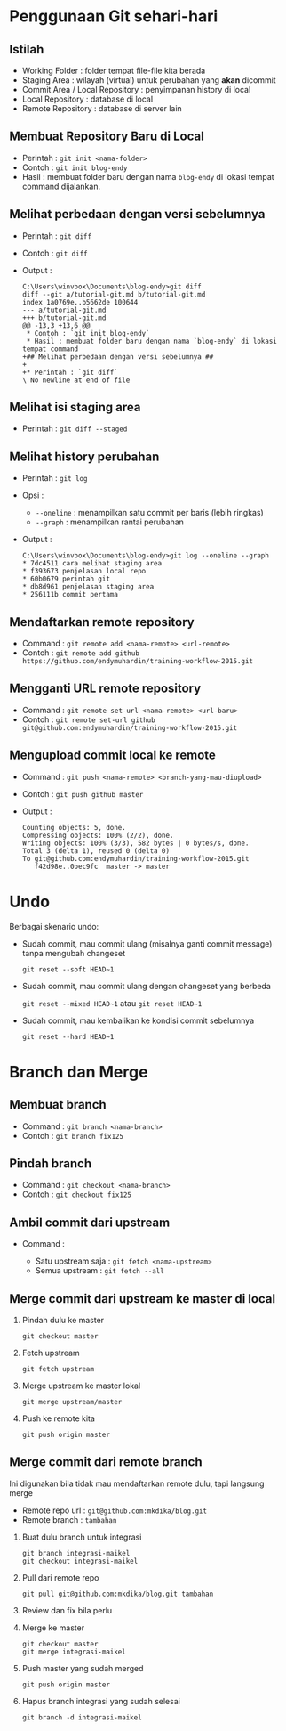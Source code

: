 # Penggunaan Git sehari-hari #

## Istilah ##

* Working Folder : folder tempat file-file kita berada
* Staging Area : wilayah (virtual) untuk perubahan yang **akan** dicommit
* Commit Area / Local Repository : penyimpanan history di local
* Local Repository : database di local
* Remote Repository : database di server lain

## Membuat Repository Baru di Local ##

* Perintah : `git init <nama-folder>`
* Contoh : `git init blog-endy`
* Hasil : membuat folder baru dengan nama `blog-endy` di lokasi tempat command dijalankan.

## Melihat perbedaan dengan versi sebelumnya ##

* Perintah : `git diff`
* Contoh : `git diff`
* Output : 

    ```
    C:\Users\winvbox\Documents\blog-endy>git diff
    diff --git a/tutorial-git.md b/tutorial-git.md
    index 1a0769e..b5662de 100644
    --- a/tutorial-git.md
    +++ b/tutorial-git.md
    @@ -13,3 +13,6 @@
     * Contoh : `git init blog-endy`
     * Hasil : membuat folder baru dengan nama `blog-endy` di lokasi tempat command
    +## Melihat perbedaan dengan versi sebelumnya ##
    +
    +* Perintah : `git diff`
    \ No newline at end of file
    ```

## Melihat isi staging area ##

* Perintah : `git diff --staged`

## Melihat history perubahan

* Perintah : `git log`
* Opsi :

    * `--oneline` : menampilkan satu commit per baris (lebih ringkas)
    * `--graph` : menampilkan rantai perubahan

* Output :

    ```
    C:\Users\winvbox\Documents\blog-endy>git log --oneline --graph
    * 7dc4511 cara melihat staging area
    * f393673 penjelasan local repo
    * 60b0679 perintah git
    * db8d961 penjelasan staging area
    * 256111b commit pertama
    ```


## Mendaftarkan remote repository

* Command : ```git remote add <nama-remote> <url-remote>```
* Contoh : ```git remote add github https://github.com/endymuhardin/training-workflow-2015.git```

## Mengganti URL remote repository

* Command : ```git remote set-url <nama-remote> <url-baru>```
* Contoh : ```git remote set-url github git@github.com:endymuhardin/training-workflow-2015.git```

## Mengupload commit local ke remote 

* Command : ```git push <nama-remote> <branch-yang-mau-diupload>```
* Contoh : ```git push github master```
* Output :

    ```
    Counting objects: 5, done.
    Compressing objects: 100% (2/2), done.
    Writing objects: 100% (3/3), 582 bytes | 0 bytes/s, done.
    Total 3 (delta 1), reused 0 (delta 0)
    To git@github.com:endymuhardin/training-workflow-2015.git
       f42d98e..0bec9fc  master -> master
    ```

# Undo #

Berbagai skenario undo:

* Sudah commit, mau commit ulang (misalnya ganti commit message) tanpa mengubah changeset

    `git reset --soft HEAD~1`

* Sudah commit, mau commit ulang dengan changeset yang berbeda

    `git reset --mixed HEAD~1` atau `git reset HEAD~1`

* Sudah commit, mau kembalikan ke kondisi commit sebelumnya

    `git reset --hard HEAD~1`


# Branch dan Merge

## Membuat branch

* Command : `git branch <nama-branch>`
* Contoh : `git branch fix125`


## Pindah branch

* Command : `git checkout <nama-branch>`
* Contoh : `git checkout fix125`


## Ambil commit dari upstream

* Command : 

    * Satu upstream saja : `git fetch <nama-upstream>`
    * Semua upstream : `git fetch --all`


## Merge commit dari upstream ke master di local

1. Pindah dulu ke master

    ```git checkout master```

2. Fetch upstream

    ```git fetch upstream```

3. Merge upstream ke master lokal

    ```git merge upstream/master```

4. Push ke remote kita

    ```git push origin master```

## Merge commit dari remote branch

Ini digunakan bila tidak mau mendaftarkan remote dulu, tapi langsung merge

* Remote repo url : `git@github.com:mkdika/blog.git`
* Remote branch : `tambahan`

1. Buat dulu branch untuk integrasi

    ```
    git branch integrasi-maikel
    git checkout integrasi-maikel
    ```

2. Pull dari remote repo

    ```
    git pull git@github.com:mkdika/blog.git tambahan
    ```

3. Review dan fix bila perlu
4. Merge ke master

    ```
    git checkout master
    git merge integrasi-maikel
    ```

5. Push master yang sudah merged

    ```git push origin master```

6. Hapus branch integrasi yang sudah selesai

    ```git branch -d integrasi-maikel```